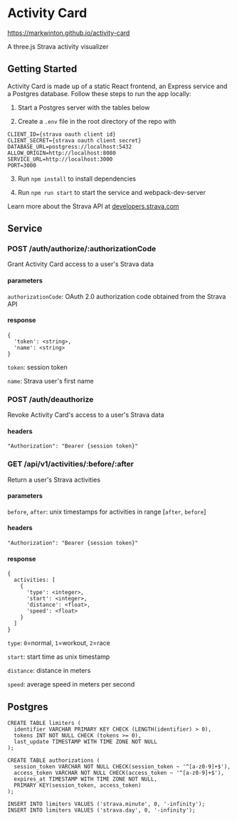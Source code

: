 # Activity Card

https://markwinton.github.io/activity-card

A three.js Strava activity visualizer

## Getting Started

Activity Card is made up of a static React frontend, an Express service and a Postgres database. Follow these steps to run the app locally:

1. Start a Postgres server with the tables below

2. Create a `.env` file in the root directory of the repo with

```
CLIENT_ID={strava oauth client id}
CLIENT_SECRET={strava oauth client secret}
DATABASE_URL=postgress://localhost:5432
ALLOW_ORIGIN=http://localhost:8080
SERVICE_URL=http://localhost:3000
PORT=3000
```

3. Run `npm install` to install dependencies

4. Run `npm run start` to start the service and webpack-dev-server

Learn more about the Strava API at [developers.strava.com](https://developers.strava.com)

## Service

### POST /auth/authorize/:authorizationCode

Grant Activity Card access to a user's Strava data

#### parameters

`authorizationCode`: OAuth 2.0 authorization code obtained from the Strava API

#### response

```
{
  'token': <string>,
  'name': <string>
}
```

`token`: session token 

`name`: Strava user's first name

### POST /auth/deauthorize

Revoke Activity Card's access to a user's Strava data

#### headers

`"Authorization": "Bearer {session token}"`

### GET /api/v1/activities/:before/:after

Return a user's Strava activities 

#### parameters

`before`, `after`: unix timestamps for activities in range [`after`, `before`]

#### headers

`"Authorization": "Bearer {session token}"`

#### response

```
{
  activities: [
    {
      'type': <integer>,
      'start': <integer>,
      'distance': <float>,
      'speed': <float>
    }
  ]
}
```

`type`: `0`=normal, `1`=workout, `2`=race

`start`: start time as unix timestamp

`distance`: distance in meters

`speed`: average speed in meters per second

## Postgres

```
CREATE TABLE limiters (
  identifier VARCHAR PRIMARY KEY CHECK (LENGTH(identifier) > 0),
  tokens INT NOT NULL CHECK (tokens >= 0),
  last_update TIMESTAMP WITH TIME ZONE NOT NULL
);

CREATE TABLE authorizations (
  session_token VARCHAR NOT NULL CHECK(session_token ~ '^[a-z0-9]+$'),
  access_token VARCHAR NOT NULL CHECK(access_token ~ '^[a-z0-9]+$'),
  expires_at TIMESTAMP WITH TIME ZONE NOT NULL,
  PRIMARY KEY(session_token, access_token)
);

INSERT INTO limiters VALUES ('strava.minute', 0, '-infinity');
INSERT INTO limiters VALUES ('strava.day', 0, '-infinity');
```
